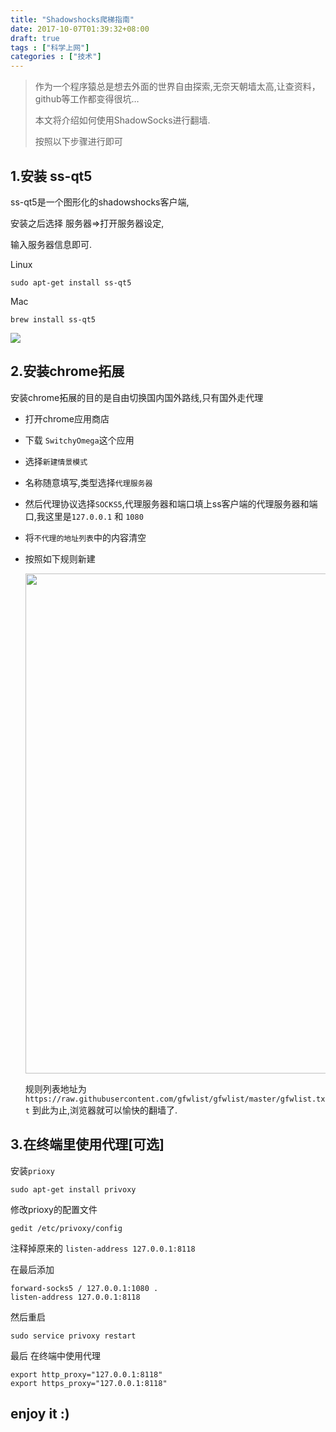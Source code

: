 ```yaml
---
title: "Shadowshocks爬梯指南"
date: 2017-10-07T01:39:32+08:00
draft: true
tags : ["科学上网"]
categories : ["技术"]
---
```


> 作为一个程序猿总是想去外面的世界自由探索,无奈天朝墙太高,让查资料，github等工作都变得很坑…
>
> 本文将介绍如何使用ShadowSocks进行翻墙.
>
> 按照以下步骤进行即可

## 1.安装 ss-qt5

ss-qt5是一个图形化的shadowshocks客户端,

安装之后选择 服务器=>打开服务器设定,

输入服务器信息即可.

Linux

```
sudo apt-get install ss-qt5
```
Mac

```
brew install ss-qt5
```

![](http://orfg3zirg.bkt.clouddn.com/201707281501253242-1.png)

## 2.安装chrome拓展
安装chrome拓展的目的是自由切换国内国外路线,只有国外走代理
- 打开chrome应用商店

- 下载 `SwitchyOmega`这个应用

- 选择`新建情景模式`

- 名称随意填写,类型选择`代理服务器`

- 然后代理协议选择`SOCKS5`,代理服务器和端口填上ss客户端的代理服务器和端口,我这里是`127.0.0.1` 和 `1080`

- 将`不代理的地址列表`中的内容清空

- 按照如下规则新建 

  <img src="http://orfg3zirg.bkt.clouddn.com/201707281501251292-p1.png" width="800px">

  规则列表地址为 
  `https://raw.githubusercontent.com/gfwlist/gfwlist/master/gfwlist.txt`
  到此为止,浏览器就可以愉快的翻墙了.
## 3.在终端里使用代理[可选]
安装`prioxy`

````
sudo apt-get install privoxy
````

修改prioxy的配置文件

```
gedit /etc/privoxy/config
```



注释掉原来的 `listen-address 127.0.0.1:8118`

在最后添加 
```
forward-socks5 / 127.0.0.1:1080 .
listen-address 127.0.0.1:8118
```

然后重启

```
sudo service privoxy restart
```



最后 在终端中使用代理
```
export http_proxy="127.0.0.1:8118"
export https_proxy="127.0.0.1:8118"
```

## enjoy it :)